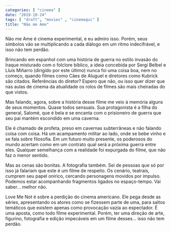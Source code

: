 ```yaml
---
categories: [ "cinema" ]
date: "2019-10-24"
tags: [ "draft", "movies" , "cinemaqui" ]
title: "Não me Ame"
---
```

Não me Ame é cinema experimental, e eu admiro isso. Porém, seus
símbolos vão se multiplicando a cada diálogo em um ritmo indecifrável,
e isso não tem perdão.

Brincando em espanhol com uma história de guerra no estilo invasão do
Iraque misturado com o folclore bíblico, a ideia concebida por Sergi
Belbel e Lluís Miñarro (dirigido por este último) nunca foi uma coisa
boa, nem no começo, quando filmes como Cães de Aluguel e diretores
como Kubrick são citados. Referências do diretor? Espero que não,
ou isso quer dizer que nas aulas de cinema da atualidade os rolos de
filmes são mais cheiradas do que vistos.

Mas falando, agora, sobre a história desse filme me veio à memória
alguns de seus momentos. Quase todos sensuais. Sua protagonista é a
filha do general, Salomé, que é bela e se encanta com o prisioneiro
de guerra que seu pai mantém escondido em uma caverna.

Ele é chamado de profeta, preso em cavernas subterrâneas e não falando
coisa com coisa. Há um acampamento militar ao lado, onde se bebe vinho
e se fala sobre filosofia. Em um futuro muito presente, os poderosos do
mundo acertam como em um contrato qual será a próxima guerra entre
eles. Qualquer semelhança com a realidade foi expurgada do filme,
que não faz o menor sentido.

Mas as cenas são bonitas. A fotografia também. Sei de pessoas
que só por isso já falariam que este é um filme de respeito. Os
cenário, teatrais, cumprem seu papel onírico, cercando personagens
movidos por impulso. Podemos estar acompanhando fragmentos ligados no
espaço-tempo. Vai saber... melhor não.

Love Me Not é sobre a perdição do cinema americano. Ele pega desde
as séries, apresentando os atores como se fizessem parte de uma,
para saltos temáticos que existem apenas como provocação vazia ao
espectador. É uma aposta, como todo filme experimental. Porém, ter
uma direção de arte, figurino, fotografia e edição impecáveis em
um filme desses... isso não tem perdão.
